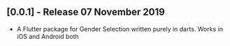## [0.0.1] - Release 07 November 2019

* A Flutter package for Gender Selection written purely in darts. Works in iOS and Android both
